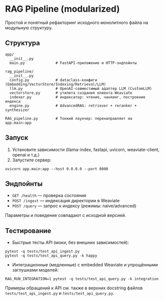 # RAG Pipeline (modularized)

Простой и понятный рефакторинг исходного монолитного файла на модульную структуру.

## Структура

```
app/
  __init__.py
  main.py              # FastAPI-приложение и HTTP-эндпойнты

rag_pipeline/
  __init__.py
  config.py            # dataclass-конфиги (Embedding/VectorStore/Indexing/Retrieval/LLM)
  llm.py               # OpenAI-совместимый адаптер LLM (CustomLLM)
  vectorstore.py       # утилита создания клиента Weaviate
  indexer.py           # индексатор: чтение, чанкинг, построение индекса
  engine.py            # AdvancedRAG: retriever + reranker + synthesizer

RAG_pipeline.py        # Тонкий лаунчер: перенаправляет на app.main:app
```

## Запуск

1) Установите зависимости (llama-index, fastapi, uvicorn, weaviate-client, openai и т.д.)
2) Запустите сервер:

```
uvicorn app.main:app --host 0.0.0.0 --port 8000
```

## Эндпойнты

- `GET /health` — проверка состояния
- `POST /ingest` — индексация директории в Weaviate
- `POST /query` — запрос к индексу (режимы: naive/advanced)

Параметры и поведение совпадают с исходной версией.

## Тестирование

- Быстрые тесты API (моки, без внешних зависимостей):
```
pytest -q tests/test_api_ingest.py
pytest -q tests/test_api_query.py -k happy
```

- Интеграционные (медленные) с embedded Weaviate и упрощёнными заглушками моделей:
```
RAG_RUN_INTEGRATION=1 pytest -q tests/test_api_query.py -k integration
```

Примеры обращений к API см. также в верхних docstring файлов `tests/test_api_ingest.py` и `tests/test_api_query.py`.

